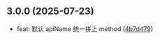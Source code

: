 ## 3.0.0 (2025-07-23)

* feat: 默认 apiName 统一拼上 method ([4b7d479](https://github.com/cxxgo/genApi/commit/4b7d479))


